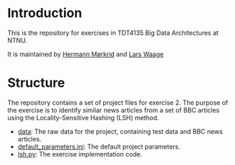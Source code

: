 # Introduction
This is the repository for exercises in TDT4135 Big Data Architectures at NTNU.

It is maintained by [Hermann Mørkrid](https://github.com/hermannm) and [Lars Waage](https://github.com/larwaa)

# Structure
The repository contains a set of project files for exercise 2.
The purpose of the exercise is to identify similar news articles from a set of BBC articles using the Locality-Sensitive Hashing (LSH) method.

* [data](data): The raw data for the project, containing test data and BBC news articles.
* [default_parameters.ini](default_parameters.ini): The default project parameters.
* [lsh.py](lsh.py): The exercise implementation code.
